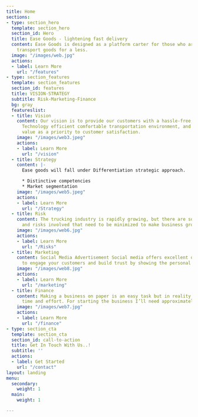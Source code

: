 ```yaml
---
title: Home
sections:
- type: section_hero
  template: section_hero
  section_id: Hero
  title: Ease Goods - lightening fast delivery
  content: Ease Goods is designed as a platform carter for those who are seeking to
    transport goods for a less.
  image: "/images/web.jpg"
  actions:
  - label: Learn More
    url: "/features"
- type: section_features
  template: section_features
  section_id: features
  title: VISION-STRATEGY
  subtitle: Risk-Marketing-Finance
  bg: gray
  featureslist:
  - title: Vision
    content: Our vision is to provide our customers with a hassle-free, Fast, Reliable,
      Technology efficient comfortable transportation environment, and also giving
      value as a priority to customer satisfaction.
    image: "/images/web3.jpeg"
    actions:
    - label: Learn More
      url: "/vision"
  - title: Strategy
    content: |-
      Ease goods will fall under Differentiation strategic approach.

      * Distinctive competencies
      * Market segmentation
    image: "/images/web5.jpeg"
    actions:
    - label: Learn More
      url: "/Strategy"
  - title: Risk
    content: The trucking industry is rapidly growing, but there are some loopholes
      and risks involved that need to be minimized to make business grow.
    image: "/images/web6.jpg"
    actions:
    - label: Learn More
      url: "/Risks"
  - title: Marketing
    content: Social Media Advertisement Social media offers excellent opportunities
      to engage your customers and build trust by showing the personal side...
    image: "/images/web8.jpg"
    actions:
    - label: Learn More
      url: "/marketing"
  - title: Finance
    content: Making a business on paper is an easy task but in reality, it takes more
      time and effort. For starting the business I’ll need approximately $450,000.
    image: "/images/web7.jpg"
    actions:
    - label: Learn More
      url: "/finance"
- type: section_cta
  template: section_cta
  section_id: call-to-action
  title: Get In Touch With Us..!
  subtitle: ''
  actions:
  - label: Get Started
    url: "/contact"
layout: landing
menu:
  secondary:
    weight: 1
  main:
    weight: 1

---
```

